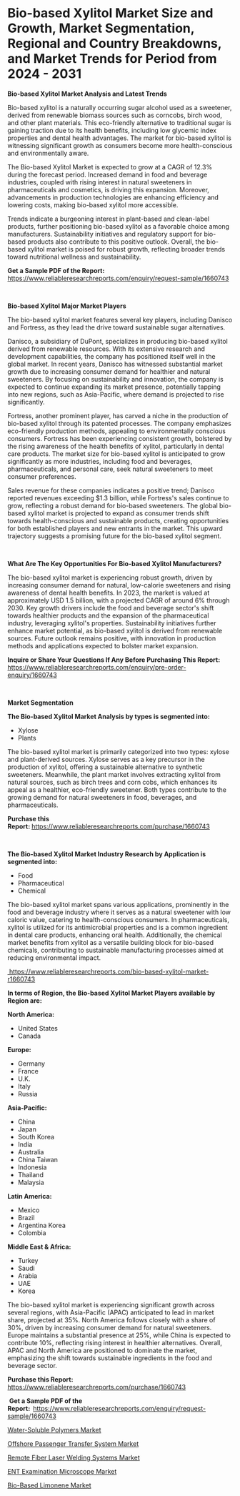<p><h1>Bio-based Xylitol Market Size and Growth, Market Segmentation, Regional and Country Breakdowns, and Market Trends for Period from 2024 -  2031</h1></p><p><strong>Bio-based Xylitol Market Analysis and Latest Trends</strong></p>
<p><p>Bio-based xylitol is a naturally occurring sugar alcohol used as a sweetener, derived from renewable biomass sources such as corncobs, birch wood, and other plant materials. This eco-friendly alternative to traditional sugar is gaining traction due to its health benefits, including low glycemic index properties and dental health advantages. The market for bio-based xylitol is witnessing significant growth as consumers become more health-conscious and environmentally aware. </p><p>The Bio-based Xylitol Market is expected to grow at a CAGR of 12.3% during the forecast period. Increased demand in food and beverage industries, coupled with rising interest in natural sweeteners in pharmaceuticals and cosmetics, is driving this expansion. Moreover, advancements in production technologies are enhancing efficiency and lowering costs, making bio-based xylitol more accessible. </p><p>Trends indicate a burgeoning interest in plant-based and clean-label products, further positioning bio-based xylitol as a favorable choice among manufacturers. Sustainability initiatives and regulatory support for bio-based products also contribute to this positive outlook. Overall, the bio-based xylitol market is poised for robust growth, reflecting broader trends toward nutritional wellness and sustainability.</p></p>
<p><strong>Get a Sample PDF of the Report:&nbsp;</strong> <a href="https://www.reliableresearchreports.com/enquiry/request-sample/1660743?utm_campaign=32&utm_medium=2&utm_source=Github&utm_content=ia&utm_term=26102024&utm_id=bio-based-xylitol">https://www.reliableresearchreports.com/enquiry/request-sample/1660743</a></p>
<p>&nbsp;</p>
<p><strong>Bio-based Xylitol Major Market Players</strong></p>
<p><p>The bio-based xylitol market features several key players, including Danisco and Fortress, as they lead the drive toward sustainable sugar alternatives. </p><p>Danisco, a subsidiary of DuPont, specializes in producing bio-based xylitol derived from renewable resources. With its extensive research and development capabilities, the company has positioned itself well in the global market. In recent years, Danisco has witnessed substantial market growth due to increasing consumer demand for healthier and natural sweeteners. By focusing on sustainability and innovation, the company is expected to continue expanding its market presence, potentially tapping into new regions, such as Asia-Pacific, where demand is projected to rise significantly.</p><p>Fortress, another prominent player, has carved a niche in the production of bio-based xylitol through its patented processes. The company emphasizes eco-friendly production methods, appealing to environmentally conscious consumers. Fortress has been experiencing consistent growth, bolstered by the rising awareness of the health benefits of xylitol, particularly in dental care products. The market size for bio-based xylitol is anticipated to grow significantly as more industries, including food and beverages, pharmaceuticals, and personal care, seek natural sweeteners to meet consumer preferences.</p><p>Sales revenue for these companies indicates a positive trend; Danisco reported revenues exceeding $1.3 billion, while Fortress's sales continue to grow, reflecting a robust demand for bio-based sweeteners. The global bio-based xylitol market is projected to expand as consumer trends shift towards health-conscious and sustainable products, creating opportunities for both established players and new entrants in the market. This upward trajectory suggests a promising future for the bio-based xylitol segment.</p></p>
<p>&nbsp;</p>
<p><strong>What Are The Key Opportunities For Bio-based Xylitol Manufacturers?</strong></p>
<p><p>The bio-based xylitol market is experiencing robust growth, driven by increasing consumer demand for natural, low-calorie sweeteners and rising awareness of dental health benefits. In 2023, the market is valued at approximately USD 1.5 billion, with a projected CAGR of around 6% through 2030. Key growth drivers include the food and beverage sector's shift towards healthier products and the expansion of the pharmaceutical industry, leveraging xylitol's properties. Sustainability initiatives further enhance market potential, as bio-based xylitol is derived from renewable sources. Future outlook remains positive, with innovation in production methods and applications expected to bolster market expansion.</p></p>
<p><strong>Inquire or Share Your Questions If Any Before Purchasing This Report:</strong> <a href="https://www.reliableresearchreports.com/enquiry/pre-order-enquiry/1660743?utm_campaign=32&utm_medium=2&utm_source=Github&utm_content=ia&utm_term=26102024&utm_id=bio-based-xylitol">https://www.reliableresearchreports.com/enquiry/pre-order-enquiry/1660743</a></p>
<p>&nbsp;</p>
<p><strong>Market Segmentation</strong></p>
<p><strong>The Bio-based Xylitol Market Analysis by types is segmented into:</strong></p>
<p><ul><li>Xylose</li><li>Plants</li></ul></p>
<p><p>The bio-based xylitol market is primarily categorized into two types: xylose and plant-derived sources. Xylose serves as a key precursor in the production of xylitol, offering a sustainable alternative to synthetic sweeteners. Meanwhile, the plant market involves extracting xylitol from natural sources, such as birch trees and corn cobs, which enhances its appeal as a healthier, eco-friendly sweetener. Both types contribute to the growing demand for natural sweeteners in food, beverages, and pharmaceuticals.</p></p>
<p><strong>Purchase this Report:&nbsp;</strong><a href="https://www.reliableresearchreports.com/purchase/1660743?utm_campaign=32&utm_medium=2&utm_source=Github&utm_content=ia&utm_term=26102024&utm_id=bio-based-xylitol">https://www.reliableresearchreports.com/purchase/1660743</a></p>
<p>&nbsp;</p>
<p><strong>The Bio-based Xylitol Market Industry Research by Application is segmented into:</strong></p>
<p><ul><li>Food</li><li>Pharmaceutical</li><li>Chemical</li></ul></p>
<p><p>The bio-based xylitol market spans various applications, prominently in the food and beverage industry where it serves as a natural sweetener with low caloric value, catering to health-conscious consumers. In pharmaceuticals, xylitol is utilized for its antimicrobial properties and is a common ingredient in dental care products, enhancing oral health. Additionally, the chemical market benefits from xylitol as a versatile building block for bio-based chemicals, contributing to sustainable manufacturing processes aimed at reducing environmental impact.</p></p>
<p><a href="https://www.reliableresearchreports.com/bio-based-xylitol-market-r1660743?utm_campaign=32&utm_medium=2&utm_source=Github&utm_content=ia&utm_term=26102024&utm_id=bio-based-xylitol">&nbsp;https://www.reliableresearchreports.com/bio-based-xylitol-market-r1660743</a></p>
<p><strong>In terms of Region, the Bio-based Xylitol Market Players available by Region are:</strong></p>
<p>
    <p> <strong> North America: </strong>
        <ul>
            <li>United States</li>
            <li>Canada</li>
        </ul>
        </p> 
    <p> <strong> Europe: </strong>
        <ul>
            <li>Germany</li>
            <li>France</li>
            <li>U.K.</li>
            <li>Italy</li>
            <li>Russia</li>
        </ul>
        </p> 
    <p> <strong> Asia-Pacific: </strong>
        <ul>
            <li>China</li>
            <li>Japan</li>
            <li>South Korea</li>
            <li>India</li>
            <li>Australia</li>
            <li>China Taiwan</li>
            <li>Indonesia</li>
            <li>Thailand</li>
            <li>Malaysia</li>
        </ul>
        </p> 
    <p> <strong> Latin America: </strong>
        <ul>
            <li>Mexico</li>
            <li>Brazil</li>
            <li>Argentina Korea</li>
            <li>Colombia</li>
        </ul>
        </p> 
    <p> <strong> Middle East & Africa: </strong>
        <ul>
            <li>Turkey</li>
            <li>Saudi</li>
            <li>Arabia</li>
            <li>UAE</li>
            <li>Korea</li>
        </ul>
    </p>
    </p>
<p><p>The bio-based xylitol market is experiencing significant growth across several regions, with Asia-Pacific (APAC) anticipated to lead in market share, projected at 35%. North America follows closely with a share of 30%, driven by increasing consumer demand for natural sweeteners. Europe maintains a substantial presence at 25%, while China is expected to contribute 10%, reflecting rising interest in healthier alternatives. Overall, APAC and North America are positioned to dominate the market, emphasizing the shift towards sustainable ingredients in the food and beverage sector.</p></p>
<p><strong>Purchase this Report: </strong><a href="https://www.reliableresearchreports.com/purchase/1660743?utm_campaign=32&utm_medium=2&utm_source=Github&utm_content=ia&utm_term=26102024&utm_id=bio-based-xylitol">https://www.reliableresearchreports.com/purchase/1660743</a></p>
<p>&nbsp;<strong>Get a Sample PDF of the Report:&nbsp;&nbsp;</strong><a href="https://www.reliableresearchreports.com/enquiry/request-sample/1660743?utm_campaign=32&utm_medium=2&utm_source=Github&utm_content=ia&utm_term=26102024&utm_id=bio-based-xylitol">https://www.reliableresearchreports.com/enquiry/request-sample/1660743</a></p>
<p><strong></strong></p>
<p><p><a href="https://medium.com/@jaclauequid/global-water-soluble-polymers-market-trends-forecasts-and-market-strategic-analysis-2024-2031-08408c20e249?postPublishedType=repub&utm_campaign=32&utm_medium=2&utm_source=Github&utm_content=ia&utm_term=26102024&utm_id=bio-based-xylitol">Water-Soluble Polymers Market</a></p><p><a href="https://issuu.com/reportprime-2/docs/offshore-passenger-transfer-system-_dd6eaa139cbdf7?utm_campaign=32&utm_medium=2&utm_source=Github&utm_content=ia&utm_term=26102024&utm_id=bio-based-xylitol">Offshore Passenger Transfer System Market</a></p><p><a href="https://issuu.com/reportprime-2/docs/remote-fiber-laser-welding-systems-_f302e739edeb14?utm_campaign=32&utm_medium=2&utm_source=Github&utm_content=ia&utm_term=26102024&utm_id=bio-based-xylitol">Remote Fiber Laser Welding Systems Market</a></p><p><a href="https://www.linkedin.com/pulse/ent-examination-microscope-market-share-size-trends-industry-pxisf?utm_campaign=32&utm_medium=2&utm_source=Github&utm_content=ia&utm_term=26102024&utm_id=bio-based-xylitol">ENT Examination Microscope Market</a></p><p><a href="https://github.com/JavierDDowns/Market-Research-Report-List-1/blob/main/bio-based-limonene-market.md?utm_campaign=32&utm_medium=2&utm_source=Github&utm_content=ia&utm_term=26102024&utm_id=bio-based-xylitol">Bio-Based Limonene Market</a></p></p>